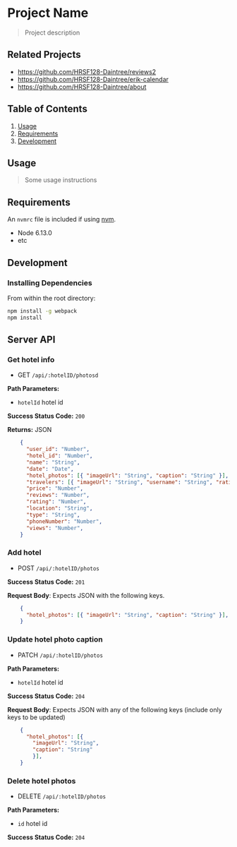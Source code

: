 # Project Name

> Project description

## Related Projects

  - https://github.com/HRSF128-Daintree/reviews2
  - https://github.com/HRSF128-Daintree/erik-calendar
  - https://github.com/HRSF128-Daintree/about

## Table of Contents

1. [Usage](#Usage)
1. [Requirements](#requirements)
1. [Development](#development)

## Usage

> Some usage instructions

## Requirements

An `nvmrc` file is included if using [nvm](https://github.com/creationix/nvm).

- Node 6.13.0
- etc

## Development

### Installing Dependencies

From within the root directory:

```sh
npm install -g webpack
npm install
```


## Server API

### Get hotel info
  * GET `/api/:hotelID/photosd`

**Path Parameters:**
  * `hotelId` hotel id

**Success Status Code:** `200`

**Returns:** JSON

```json
    {
      "user_id": "Number",
      "hotel_id": "Number",
      "name": "String",
      "date": "Date",
      "hotel_photos": [{ "imageUrl": "String", "caption": "String" }],
      "travelers": [{ "imageUrl": "String", "username": "String", "rating": "Number" }],
      "price": "Number",
      "reviews": "Number",
      "rating": "Number",
      "location": "String",
      "type": "String",
      "phoneNumber": "Number",
      "views": "Number",
    }
```

### Add hotel
  * POST `/api/:hotelID/photos`

**Success Status Code:** `201`

**Request Body**: Expects JSON with the following keys.

```json
    {
      "hotel_photos": [{ "imageUrl": "String", "caption": "String" }],
    }
```


### Update hotel photo caption
  * PATCH `/api/:hotelID/photos`

**Path Parameters:**
  * `hotelId` hotel id

**Success Status Code:** `204`

**Request Body**: Expects JSON with any of the following keys (include only keys to be updated)

```json
    {
      "hotel_photos": [{
        "imageUrl": "String",
        "caption": "String"
        }],
    }
```

### Delete hotel photos
  * DELETE `/api/:hotelID/photos`

**Path Parameters:**
  * `id` hotel id

**Success Status Code:** `204`